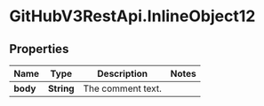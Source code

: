 # GitHubV3RestApi.InlineObject12

## Properties

Name | Type | Description | Notes
------------ | ------------- | ------------- | -------------
**body** | **String** | The comment text. | 


